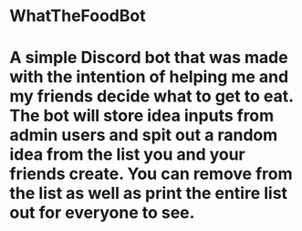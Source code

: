 # WhatTheFoodBot


# A simple Discord bot that was made with the intention of helping me and my friends decide what to get to eat. The bot will store idea inputs from admin users and spit out a random idea from the list you and your friends create. You can remove from the list as well as print the entire list out for everyone to see.
